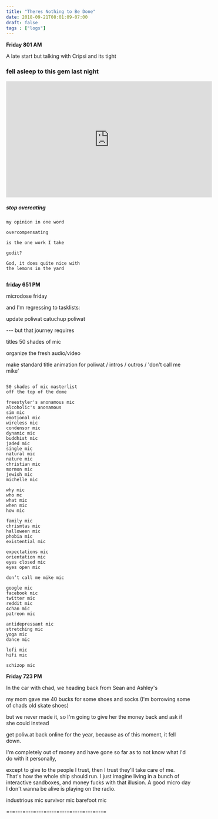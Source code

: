 ```yaml
---
title: "Theres Nothing to Be Done"
date: 2018-09-21T08:01:09-07:00
draft: false
tags : ["logs"]
---
```


**Friday 801 AM**

A late start but talking with Cripsi and its tight

### fell asleep to this gem last night

<iframe width="560" height="315" src="https://www.youtube.com/embed/Wifcyo64n-w" frameborder="0" allow="autoplay; encrypted-media" allowfullscreen></iframe>

##### stop overeating

```
my opinion in one word

overcompensating

is the one work I take

godit?

God, it does quite nice with
the lemons in the yard


```



**friday 651 PM**

microdose friday

and I'm regressing to tasklists:

update poliwat catuchup poliwat

--- but that journey requires

titles 50 shades of mic

organize the fresh audio/video

make standard title animation for poliwat
/ intros / outros / 'don't call me mike'



```

50 shades of mic masterlist
off the top of the dome

freestyler's anonamous mic
alcoholic's anonamous
sim mic
emotional mic
wireless mic
condensor mic
dynamic mic
buddhist mic
jaded mic
single mic
natural mic
nature mic
christian mic
mormon mic
jewish mic
michelle mic

why mic
who mc
what mic
when mic
how mic

family mic
chrismtas mic
halloween mic
phobia mic
existential mic

expectations mic
orientation mic
eyes closed mic
eyes open mic

don’t call me mike mic

google mic
facebook mic
twitter mic
reddit mic
4chan mic
patreon mic

antidepressant mic
stretching mic
yoga mic
dance mic

lofi mic
hifi mic

schizop mic
```



**Friday 723 PM**

In the car with chad, we heading back from Sean and Ashley's

my mom gave me 40 bucks for some shoes and socks (I'm borrowing some of chads old skate shoes)

but we never made it, so I'm going to give her the money back and ask if she could instead

get poliw.at back online for the year, because as of this moment, it fell down.

I'm completely out of money and have gone so far as to not know what I'd do with it personally,

except to give to the people I trust, then I trust they'll take care of me. That's how the whole ship should run. I just imagine living in a bunch of interactive sandboxes, and money fucks with that illusion. A good micro day I don't wanna be alive is playing on the radio.

industrious mic
survivor mic
barefoot mic

=-=---=---=---=----=----=----=---=---=
